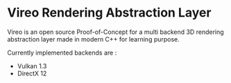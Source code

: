 # Vireo Rendering Abstraction Layer


Vireo is an open source Proof-of-Concept for a multi backend 3D rendering abstraction layer made in modern C++ for learning purpose.

Currently implemented backends are :
- Vulkan 1.3
- DirectX 12
